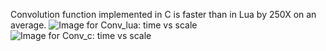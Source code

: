 Convolution function implemented in C is faster than in Lua by 250X on an average.
![Image for Conv_lua: time vs scale ](https://github.com/Aayush-Ankit/BME_595_deep_learning/tree/master/HW01/lua.png)
![Image for Conv_c: time vs scale ](https://github.com/Aayush-Ankit/BME_595_deep_learning/tree/master/HW01/c.png)
